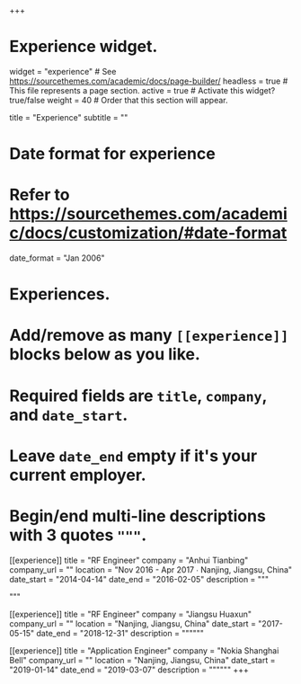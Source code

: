 +++
# Experience widget.
widget = "experience"  # See https://sourcethemes.com/academic/docs/page-builder/
headless = true  # This file represents a page section.
active = true  # Activate this widget? true/false
weight = 40  # Order that this section will appear.

title = "Experience"
subtitle = ""

# Date format for experience
#   Refer to https://sourcethemes.com/academic/docs/customization/#date-format
date_format = "Jan 2006"

# Experiences.
#   Add/remove as many `[[experience]]` blocks below as you like.
#   Required fields are `title`, `company`, and `date_start`.
#   Leave `date_end` empty if it's your current employer.
#   Begin/end multi-line descriptions with 3 quotes `"""`.
[[experience]]
  title = "RF Engineer"
  company = "Anhui Tianbing"
  company_url = ""
  location = "Nov 2016 - Apr 2017 ∙ Nanjing, Jiangsu, China"
  date_start = "2014-04-14"
  date_end = "2016-02-05"
  description = """
<!--   Responsibilities include:
  
  * Analysing
  * Modelling
  * Deploying -->
  """

[[experience]]
  title = "RF Engineer"
  company = "Jiangsu Huaxun"
  company_url = ""
  location = "Nanjing, Jiangsu, China"
  date_start = "2017-05-15"
  date_end = "2018-12-31"
  description = """"""

[[experience]]
  title = "Application Engineer"
  company = "Nokia Shanghai Bell"
  company_url = ""
  location = "Nanjing, Jiangsu, China"
  date_start = "2019-01-14"
  date_end = "2019-03-07"
  description = """"""
+++
